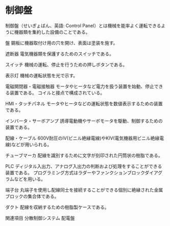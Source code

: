 # 制御盤

制御盤（せいぎょばん、英語: Control Panel）とは機械を能率よく運転できるように機器類を集約した設備のことである。

盤
鋼板に機器取付け用の穴を開け、表面は塗装を施す。

遮断器
電気機器類を保護するためのスイッチである。

スイッチ
機械の運転、停止を行うための押しボタンである。

表示灯
機械の運転状態を光で示す。

電磁開閉器・電磁接触器
モータやヒータなど電力を扱う装置を始動、停止できる装置である。
コイルと接点で構成されている。

HMI・タッチパネル
モータやヒータなどの運転状態を数値表示するための装置である。

インバータ・サーボアンプ
誘導電動機やサーボモータを駆動、制御するための装置である。

配線・ケーブル
600V耐圧のIV(ビニル絶縁電線)やKIV(電気機器用ビニル絶縁電線)などが用いられる。

チューブマーカ
配線を識別するために文字が刻印された円筒状の樹脂である。

PLC
ディジタル入出力、アナログ入出力の判断および処理をすることができる装置である。
プログラミング方式はラダーやファンクションブロックダイアグラムなどを用いる。

端子台
丸端子を使用し配線同士を接続することができる個別に絶縁された金属ブロックの集合体である。

ダクト
配線を収納するための樹脂製ケースである。

関連項目
分散制御システム
配電盤